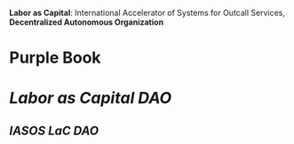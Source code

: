 **Labor as Capital**: International Accelerator of Systems for Outcall Services, **Decentralized Autonomous Organization**

# Purple Book

# *Labor as Capital DAO*

## *IASOS LaC DAO*
